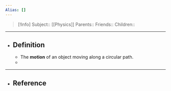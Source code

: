 ```yaml
---
Alias: []
---
```

> [!Info]
> Subject:: [[Physics]]
> Parents:: 
> Friends:: 
> Children:: 
---
- ## Definition
	- The **motion** of an object moving along a circular path.
	- 
---
- ## Reference